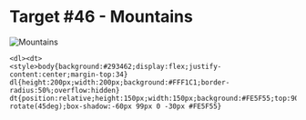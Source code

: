 # Target #46 - Mountains

![Mountains](https://cssbattle.dev/targets/46.png)

```
<dl><dt>
<style>body{background:#293462;display:flex;justify-content:center;margin-top:34}
dl{height:200px;width:200px;background:#FFF1C1;border-radius:50%;overflow:hidden}
dt{position:relative;height:150px;width:150px;background:#FE5F55;top:90;left:67;transform: rotate(45deg);box-shadow:-60px 99px 0 -30px #FE5F55}
```
